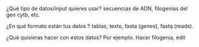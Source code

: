 ¿Qué tipo de datos/input quieres usar? 
secuencias de ADN, filogenias del gen cytb, etc.

¿En qué formato están tus datos ?
tablas, texto, fasta (genes), fastq (reads).

¿Qué quisieras hacer con estos datos?
Por ejemplo. Hacer filogenia, edit
